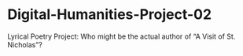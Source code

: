 # Digital-Humanities-Project-02
Lyrical Poetry Project: Who might be the actual author of “A Visit of St. Nicholas”?
